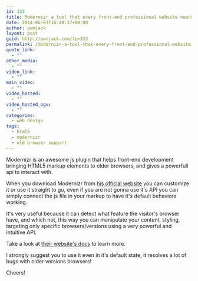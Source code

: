 ```yaml
---
id: 333
title: Modernizr a tool that every front-end professional website needs
date: 2014-06-03T16:49:37+00:00
author: pwnjack
layout: post
guid: http://pwnjack.com/?p=333
permalink: /modernizr-a-tool-that-every-front-end-professional-website-needs/
quote_link:
  - ""
other_media:
  - ""
video_link:
  - ""
main_video:
  - ""
video_hosted:
  - ""
video_hosted_ogv:
  - ""
categories:
  - web design
tags:
  - html5
  - modernizr
  - old browser support
---
```

Modernizr is an awesome js plugin that helps front-end development bringing HTML5 markup elements to older browsers, and gives a powerfull api to interact with.

When you download Modernizr from <a href="http://modernizr.com/" title="Modernizr" target="_blank">his official website</a> you can customize it or use it straight to go, even if you are not gonna use it's API you can simply connect the js file in your markup to have it's default behaviors working.

It's very useful because it can detect what feature the visitor's browser have, and which not, this way you can manipulate your content, styling, targeting only specific browsers/versions using a very powerful and intuitive API.

Take a look at <a href="http://modernizr.com/docs/" title="Modernizr Docs" target="_blank">their website's docs</a> to learn more.

I strongly suggest you to use it even in it's default state, it resolves a lot of bugs with older versions browsers!

Cheers!